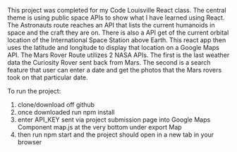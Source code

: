 This project was completed for my Code Louisville React class. The central theme is using public space APIs to show what I have learned using React. The Astronauts route reaches an API that lists the current humanoids in space and the craft they are on.  There is also a API get of the current orbital location of the International Space Station above Earth.  This react app then uses the latitude and longitude to display that location on a Google Maps API.  The Mars Rover Route utilizes 2 NASA APIs.  The first is the last weather data the Curiosity Rover sent back from Mars.  The second is a search feature that user can enter a date and get the photos that the Mars rovers took on that particular date.


To run the project:
  1. clone/download off github
  2. once downloaded run npm install
  3. enter API_KEY sent via project submission page into Google Maps Component map.js at the very bottom under export Map 
  4. then run npm start and the project should open in a new tab in your browser
